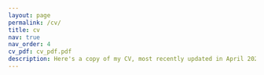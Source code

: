 ```yaml
---
layout: page
permalink: /cv/
title: cv
nav: true
nav_order: 4
cv_pdf: cv_pdf.pdf
description: Here's a copy of my CV, most recently updated in April 2024.
---
```

